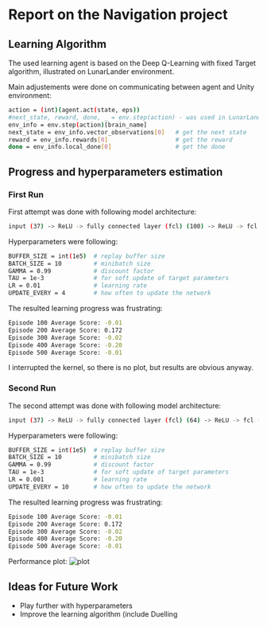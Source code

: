 # Report on the Navigation project


## Learning Algorithm
	
The used learning agent is based on the Deep Q-Learning with fixed Target algorithm, illustrated on LunarLander environment.

Main adjustements were done on communicating between agent and Unity environment:
```sh
action = (int)(agent.act(state, eps))
#next_state, reward, done, _ = env.step(action) - was used in LunarLander
env_info = env.step(action)[brain_name]
next_state = env_info.vector_observations[0]   # get the next state
reward = env_info.rewards[0]                   # get the reward
done = env_info.local_done[0]                  # get the done
```

## Progress and hyperparameters estimation

### First Run

First attempt was done with following model architecture:

```sh
input (37) -> ReLU -> fully connected layer (fcl) (100) -> ReLU -> fcl (80) -> output (4)
```

Hyperparameters were following:
```sh
BUFFER_SIZE = int(1e5)  # replay buffer size
BATCH_SIZE = 10         # minibatch size
GAMMA = 0.99            # discount factor
TAU = 1e-3              # for soft update of target parameters
LR = 0.01               # learning rate 
UPDATE_EVERY = 4        # how often to update the network
```

The resulted learning progress was frustrating:
```sh
Episode 100	Average Score: -0.01
Episode 200	Average Score: 0.172
Episode 300	Average Score: -0.02
Episode 400	Average Score: -0.20
Episode 500	Average Score: -0.01
```

I interrupted the kernel, so there is no plot, but results are obvious anyway.

### Second Run

The second attempt was done with following model architecture:

```sh
input (37) -> ReLU -> fully connected layer (fcl) (64) -> ReLU -> fcl (64) -> ReLU -> fcl (64) -> output (4)
```

Hyperparameters were following:
```sh
BUFFER_SIZE = int(1e5)  # replay buffer size
BATCH_SIZE = 10         # minibatch size
GAMMA = 0.99            # discount factor
TAU = 1e-3              # for soft update of target parameters
LR = 0.001              # learning rate 
UPDATE_EVERY = 10       # how often to update the network
```

The resulted learning progress was frustrating:
```sh
Episode 100	Average Score: -0.01
Episode 200	Average Score: 0.172
Episode 300	Average Score: -0.02
Episode 400	Average Score: -0.20
Episode 500	Average Score: -0.01
```
Performance plot:
![plot](images/pplot.jpg "Performance plot")

## Ideas for Future Work
	
 - Play further with hyperparameters
 - Improve the learning algorithm (include Duelling 
